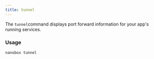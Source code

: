 ```yaml
---
title: tunnel
---
```


The `tunnel`command displays port forward information for your app's running services.

### Usage
```shell
nanobox tunnel
```